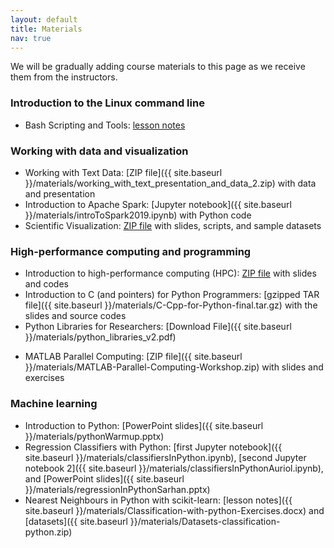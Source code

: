 ```yaml
---
layout: default
title: Materials
nav: true
---
```


We will be gradually adding course materials to this page as we receive them from the instructors.

### Introduction to the Linux command line

- Bash Scripting and Tools: <a href="http://bit.ly/bashmd" target="_blank">lesson notes</a>

### Working with data and visualization

- Working with Text Data: [ZIP file]({{ site.baseurl }}/materials/working_with_text_presentation_and_data_2.zip) with data and presentation
- Introduction to Apache Spark: [Jupyter notebook]({{ site.baseurl }}/materials/introToSpark2019.ipynb) with Python code
- Scientific Visualization: [ZIP file](https://owncloud.westgrid.ca/index.php/s/yG9xbsYLbLymvdZ/download) with slides, scripts, and sample datasets

### High-performance computing and programming

- Introduction to high-performance computing (HPC): [ZIP file](https://owncloud.westgrid.ca/index.php/s/VCD8Pogqmk7eS16/download) with slides and codes
- Introduction to C (and pointers) for Python Programmers: [gzipped TAR file]({{ site.baseurl }}/materials/C-Cpp-for-Python-final.tar.gz) with the slides and source codes
- Python Libraries for Researchers: [Download File]({{ site.baseurl }}/materials/python_libraries_v2.pdf)
<!-- - Chapel parallel programming: [slides](http://bit.ly/chapeltop), notes for <a -->
<!--   href="http://bit.ly/2CDRuxQ" target="_blank">base language</a>, notes for <a -->
<!--   href="http://bit.ly/2CDHCUS" target="_blank">task parallelism</a>, and notes for <a -->
<!--   href="http://bit.ly/2CC8MLW" target="_blank">data parallelism</a> -->
- MATLAB Parallel Computing: [ZIP file]({{ site.baseurl }}/materials/MATLAB-Parallel-Computing-Workshop.zip) with slides and exercises

### Machine learning

- Introduction to Python: [PowerPoint slides]({{ site.baseurl }}/materials/pythonWarmup.pptx)
- Regression Classifiers with Python: [first Jupyter notebook]({{ site.baseurl }}/materials/classifiersInPython.ipynb), [second Jupyter notebook 2]({{ site.baseurl }}/materials/classifiersInPythonAuriol.ipynb), and [PowerPoint slides]({{ site.baseurl }}/materials/regressionInPythonSarhan.pptx)
- Nearest Neighbours in Python with scikit-learn: [lesson notes]({{ site.baseurl }}/materials/Classification-with-python-Exercises.docx) and [datasets]({{ site.baseurl }}/materials/Datasets-classification-python.zip)
